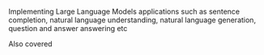 Implementing Large Language Models applications such as sentence completion, natural language understanding, natural language generation, question and answer answering etc

Also covered
